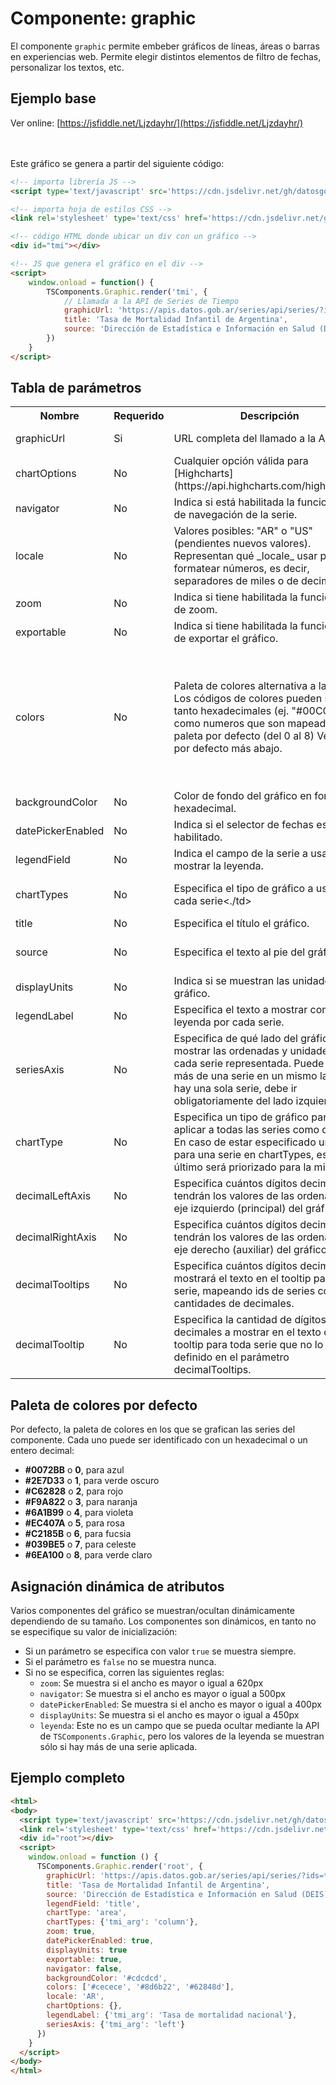 # Componente: graphic

El componente `graphic` permite embeber gráficos de líneas, áreas o barras en experiencias web. Permite elegir distintos elementos de filtro de fechas, personalizar los textos, etc.

## Ejemplo base
Ver online: [https://jsfiddle.net/Ljzdayhr/](https://jsfiddle.net/Ljzdayhr/)

<script type='text/javascript' src='https://cdn.jsdelivr.net/gh/datosgobar/series-tiempo-ar-explorer@ts_components_2.6.1/dist/js/components.js'></script>
<link rel='stylesheet' type='text/css' href='https://cdn.jsdelivr.net/gh/datosgobar/series-tiempo-ar-explorer@ts_components_2.6.1/dist/css/components.css'/>

<div id="tmi"></div>

<script>
    window.onload = function() {
        TSComponents.Graphic.render('tmi', {
            graphicUrl: 'https://apis.datos.gob.ar/series/api/series/?ids=tmi_arg',
            title: 'Tasa de Mortalidad Infantil de Argentina',
            source: 'Dirección de Estadística e Información en Salud (DEIS). Secretaría de Gobierno de Salud'
        })
    }
</script>

<br>
<br>
Este gráfico se genera a partir del siguiente código:
<br>

```html
<!-- importa librería JS -->
<script type='text/javascript' src='https://cdn.jsdelivr.net/gh/datosgobar/series-tiempo-ar-explorer@ts_components_2.6.1/dist/js/components.js'></script>

<!-- importa hoja de estilos CSS -->
<link rel='stylesheet' type='text/css' href='https://cdn.jsdelivr.net/gh/datosgobar/series-tiempo-ar-explorer@ts_components_2.6.1/dist/css/components.css'/>

<!-- código HTML donde ubicar un div con un gráfico -->
<div id="tmi"></div>

<!-- JS que genera el gráfico en el div -->
<script>
    window.onload = function() {
        TSComponents.Graphic.render('tmi', {
            // Llamada a la API de Series de Tiempo
            graphicUrl: 'https://apis.datos.gob.ar/series/api/series/?ids=tmi_arg',
            title: 'Tasa de Mortalidad Infantil de Argentina',
            source: 'Dirección de Estadística e Información en Salud (DEIS). Secretaría de Gobierno de Salud'
        })
    }
</script>
```

## Tabla de parámetros

<table>
    <tr>
        <th>Nombre</th>
        <th>Requerido</th>
        <th>Descripción</th>
        <th>Tipo</th>
        <th>Default</th>
        <th>Ejemplos</th>
    </tr>
    <tr>
        <td>graphicUrl</td>
        <td>Si</td>
        <td>URL completa del llamado a la API.</td>
        <td>string</td>
        <td>Ninguno</td>
        <td>https://apis.datos.gob.ar/series/api/series/?ids=tmi_arg</td>
    </tr>
    <tr>
        <td>chartOptions</td>
        <td>No</td>
        <td>Cualquier opción válida para [Highcharts](https://api.highcharts.com/highcharts/).</td>
        <td>object</td>
        <td>{}</td>
        <td></td>
    </tr>
    <tr>
        <td>navigator</td>
        <td>No</td>
        <td>Indica si está habilitada la funcionalidad de navegación de la serie.</td>
        <td>boolean</td>
        <td>Dinámico</td>
        <td>true / false</td>
    </tr>
    <tr>
        <td>locale</td>
        <td>No</td>
        <td>Valores posibles: "AR" o "US" (pendientes nuevos valores). Representan qué _locale_ usar para formatear números, es decir, separadores de miles o de decimales.</td>
        <td>string</td>
        <td>AR</td>
        <td>AR o US</td>
    </tr>
    <tr>
        <td>zoom</td>
        <td>No</td>
        <td>Indica si tiene habilitada la funcionalidad de zoom.</td>
        <td>boolean</td>
        <td>Dinámico</td>
        <td>true / false</td>
    </tr>
    <tr>
        <td>exportable</td>
        <td>No</td>
        <td>Indica si tiene habilitada la funcionalidad de exportar el gráfico.</td>
        <td>boolean</td>
        <td>Dinámico</td>
        <td>true / false</td>
    </tr>
    <tr>
        <td>colors</td>
        <td>No</td>
        <td>Paleta de colores alternativa a la default. Los códigos de colores pueden ser tanto hexadecimales (ej. "#00CC44") como numeros que son mapeados a la paleta por defecto (del 0 al 8) Ver paleta por defecto más abajo.</td>
        <td>list</td>
        <td>["#0072BB", "#2E7D33", "#C62828", "#F9A822", "#6A1B99", "#EC407A", "#C2185B", "#039BE5", "#6EA100"] [0, 1, 2, 3, 4, 5, 6, 7, 8]</td>
        <td>["#2E7D33", 2, "#F9A822"]</td>
    </tr>
    <tr>
        <td>backgroundColor</td>
        <td>No</td>
        <td>Color de fondo del gráfico en formato hexadecimal.</td>
        <td>string</td>
        <td>#cdcdcd</td>
        <td>#cdcdcd</td>
    </tr>
    <tr>
        <td>datePickerEnabled</td>
        <td>No</td>
        <td>Indica si el selector de fechas está habilitado.</td>
        <td>boolean</td>
        <td>Dinámica</td>
        <td>true / false</td>
    </tr>
    <tr>
        <td>legendField</td>
        <td>No</td>
        <td>Indica el campo de la serie a usar para mostrar la leyenda.</td>
        <td>string</td>
        <td>'title'</td>
        <td>"title", "description" o "id"</td>
    </tr>
    <tr>
        <td>chartTypes</td>
        <td>No</td>
        <td>Especifica el tipo de gráfico a usar para cada serie<./td>
        <td>object</td>
        <td>'line' para todas las series</td>
        <td>{'tmi_arg': 'column', 'tmi_02': 'line', 'tmi_06': 'area'}</td>
    </tr>
    <tr>
        <td>title</td>
        <td>No</td>
        <td>Especifica el título el gráfico.</td>
        <td>string</td>
        <td>Ninguno</td>
        <td>Tasa de Mortalidad Infantil de Argentina</td>
    </tr>
    <tr>
        <td>source</td>
        <td>No</td>
        <td>Especifica el texto al pie del gráfico.</td>
        <td>string</td>
        <td>Ninguno</td>
        <td>Dirección de Estadística e Información en Salud (DEIS). Secretaría de Gobierno de Salud</td>
    </tr>
    <tr>
        <td>displayUnits</td>
        <td>No</td>
        <td>Indica si se muestran las unidades del gráfico.</td>
        <td>boolean</td>
        <td>Dinámico</td>
        <td>true / false</td>
    </tr>
    <tr>
        <td>legendLabel</td>
        <td>No</td>
        <td>Especifica el texto a mostrar como leyenda por cada serie.</td>
        <td>object</td>
        <td>{}</td>
        <td>{'serie01': 'leyenda custom'}</td>
    </tr>
    <tr>
        <td>seriesAxis</td>
        <td>No</td>
        <td>Especifica de qué lado del gráfico mostrar las ordenadas y unidades de cada serie representada. Puede haber más de una serie en un mismo lado. Si hay una sola serie, debe ir obligatoriamente del lado izquierdo.</td>
        <td>object</td>
        <td>{}</td>
        <td>{'serie01': 'right',
             'serie02': 'left'}</td>
    </tr>
    <tr>
        <td>chartType</td>
        <td>No</td>
        <td>Especifica un tipo de gráfico para aplicar a todas las series como default. En caso de estar especificado un tipo para una serie en chartTypes, este último será priorizado para la misma.</td>
        <td>string</td>
        <td>'line'</td>
        <td>'line', 'area' o 'column'</td>
    </tr>
    </tr>
        <tr>
        <td>decimalLeftAxis</td>
        <td>No</td>
        <td>Especifica cuántos dígitos decimales tendrán los valores de las ordenadas del eje izquierdo (principal) del gráfico.</td>
        <td>int</td>
        <td>Ninguno</td>
        <td>6</td>
    </tr>
    </tr>
        <tr>
        <td>decimalRightAxis</td>
        <td>No</td>
        <td>Especifica cuántos dígitos decimales tendrán los valores de las ordenadas del eje derecho (auxiliar) del gráfico.</td>
        <td>int</td>
        <td>Ninguno</td>
        <td>0</td>
    </tr>
    <tr>
        <td>decimalTooltips</td>
        <td>No</td>
        <td>Especifica cuántos dígitos decimales mostrará el texto en el tooltip para cada serie, mapeando ids de series con cantidades de decimales.</td>
        <td>object</td>
        <td>Ninguno</td>
        <td>{'serie01': 4,
             'serie02': 1}</td>
    </tr>
    </tr>
        <tr>
        <td>decimalTooltip</td>
        <td>No</td>
        <td>Especifica la cantidad de dígitos decimales a mostrar en el texto del tooltip para toda serie que no lo haya definido en el parámetro decimalTooltips.</td>
        <td>int</td>
        <td>Ninguno</td>
        <td>3</td>
    </tr>
</table>

## Paleta de colores por defecto

Por defecto, la paleta de colores en los que se grafican las series del componente. Cada uno puede ser identificado con un hexadecimal o un entero decimal:

* **#0072BB** o **0**, para azul
* **#2E7D33** o **1**, para verde oscuro
* **#C62828** o **2**, para rojo
* **#F9A822** o **3**, para naranja
* **#6A1B99** o **4**, para violeta
* **#EC407A** o **5**, para rosa
* **#C2185B** o **6**, para fucsia
* **#039BE5** o **7**, para celeste
* **#6EA100** o **8**, para verde claro

## Asignación dinámica de atributos

Varios componentes del gráfico se muestran/ocultan dinámicamente dependiendo de su tamaño. Los componentes son dinámicos, en tanto no se especifique su valor de inicialización:

* Si un parámetro se especifica con valor `true` se muestra siempre.
* Si el parámetro es `false` no se muestra nunca.
* Si no se especifica, corren las siguientes reglas:
    - `zoom`: Se muestra si el ancho es mayor o igual a 620px
    - `navigator`: Se muestra si el ancho es mayor o igual a 500px
    - `datePickerEnabled`: Se muestra si el ancho es mayor o igual a 400px
    - `displayUnits`: Se muestra si el ancho es mayor o igual a 450px
    - `leyenda`: Este no es un campo que se pueda ocultar mediante la API de `TSComponents.Graphic`, pero los valores de la leyenda se muestran sólo si hay más de una serie aplicada.

## Ejemplo completo

```html
<html>
<body>
  <script type='text/javascript' src='https://cdn.jsdelivr.net/gh/datosgobar/series-tiempo-ar-explorer@ts_components_2.6.1/dist/js/components.js'></script>
  <link rel='stylesheet' type='text/css' href='https://cdn.jsdelivr.net/gh/datosgobar/series-tiempo-ar-explorer@ts_components_2.6.1/dist/css/components.css'/>
  <div id="root"></div>
  <script>
    window.onload = function () {
      TSComponents.Graphic.render('root', {
        graphicUrl: 'https://apis.datos.gob.ar/series/api/series/?ids=tmi_arg',
        title: 'Tasa de Mortalidad Infantil de Argentina',
        source: 'Dirección de Estadística e Información en Salud (DEIS). Secretaría de Gobierno de Salud',
        legendField: 'title',
        chartType: 'area',
        chartTypes: {'tmi_arg': 'column'},
        zoom: true,
        datePickerEnabled: true,
        displayUnits: true
        exportable: true,
        navigator: false,
        backgroundColor: '#cdcdcd',
        colors: ['#cecece', '#8d6b22', '#62848d'],
        locale: 'AR',
        chartOptions: {},
        legendLabel: {'tmi_arg': 'Tasa de mortalidad nacional'},
        seriesAxis: {'tmi_arg': 'left'}
      })
    }
  </script>
</body>
</html>
```




